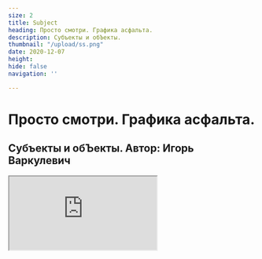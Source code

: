 ```yaml
---
size: 2
title: Subject
heading: Просто смотри. Графика асфальта.
description: Субъекты и обЪекты.
thumbnail: "/upload/ss.png"
date: 2020-12-07
height: 
hide: false
navigation: ''

---
```

# Просто смотри. Графика асфальта.

## Субъекты и обЪекты. Автор: Игорь Варкулевич

<div>
<!-- Поменяйте ID в конце ссылки на нужный -->
<iframe class="youtube" src="https://www.youtube.com/embed/aAl8Cg34U0k">
</div>